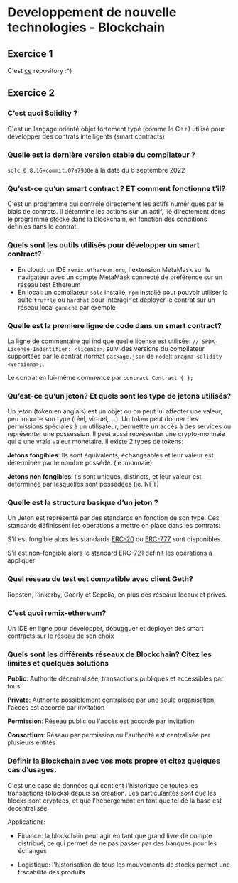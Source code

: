 # Developpement de nouvelle technologies - Blockchain

## Exercice 1

C'est [ce](README.md) repository :^)

## Exercice 2

### C’est quoi Solidity ?

C'est un langage orienté objet fortement typé (comme le C++) utilisé pour développer des contrats intelligents (smart contracts) 

### Quelle est la dernière version stable du compilateur ?

`solc 0.8.16+commit.07a7930e` à la date du 6 septembre 2022

### Qu’est-ce qu’un smart contract ? ET comment fonctionne t’il?

C'est un programme qui contrôle directement les actifs numériques par le biais de contrats.
Il détermine les actions sur un actif, lié directement dans le programme stocké dans la blockchain, en fonction des conditions définies dans le contrat.

### Quels sont les outils utilisés pour développer un smart contract?

  - En cloud: un IDE `remix.ethereum.org`, l'extension MetaMask sur le navigateur avec un compte MetaMask connecté de préférence sur un réseau test Ethereum
  - En local: un compilateur `solc` installé, `npm` installé pour pouvoir utiliser la suite `truffle` ou `hardhat` pour interagir et déployer le contrat sur un réseau local `ganache` par exemple


### Quelle est la premiere ligne de code dans un smart contract?

La ligne de commentaire qui indique quelle license est utilisée: `// SPDX-License-Indentifier: <license>`,
suivi des versions du compilateur supportées par le contrat (format `package.json` de `node`): `pragma solidity <versions>;`.

Le contrat en lui-même commence par `contract Contract { };`

### Qu’est-ce qu’un jeton? Et quels sont les type de jetons utilisés?

Un jeton (token en anglais) est un objet ou on peut lui affecter une valeur, peu importe son type (réel, virtuel, ...).
Un token peut donner des permissions spéciales à un utilisateur, permettre un accès à des services ou représenter une possession.
Il peut aussi représenter une crypto-monnaie qui a une vraie valeur monétaire.
Il existe 2 types de tokens:

**Jetons fongibles**: Ils sont équivalents, échangeables et leur valeur est déterminée par le nombre possédé. (ie. monnaie)

**Jetons non fongibles**: Ils sont uniques, distincts, et leur valeur est déterminée par lesquelles sont possédées (ie. NFT)

### Quelle est la structure basique d’un jeton ?

Un Jeton est représenté par des standards en fonction de son type. Ces standards définissent les opérations à mettre en place dans les contrats:

S'il est fongible alors les standards [ERC-20](https://eips.ethereum.org/EIPS/eip-20) ou [ERC-777](https://eips.ethereum.org/EIPS/eip-777) sont disponibles.

S'il est non-fongible alors le standard [ERC-721](https://eips.ethereum.org/EIPS/eip-721) définit les opérations à appliquer

### Quel réseau de test est compatible avec client Geth?

Ropsten, Rinkerby, Goerly et Sepolia, en plus des réseaux locaux et privés.

### C’est quoi remix-ethereum?

Un IDE en ligne pour développer, débugguer et déployer des smart contracts sur le réseau de son choix

### Quels sont les différents réseaux de Blockchain? Citez les limites et quelques solutions

**Public**:  Authorité décentralisée, transactions publiques et accessibles par tous

**Private**: Authorité possiblement centralisée par une seule organisation, l'accès est accordé par invitation

**Permission**: Réseau public ou l'accès est accordé par invitation

**Consortium**: Réseau par permission ou l'authorité est centralisée par plusieurs entités


### Definir la Blockchain avec vos mots propre et citez quelques cas d’usages.

C'est une base de données qui contient l'historique de toutes les transactions (blocks) depuis sa création.
Les particularités sont que les blocks sont cryptées, et que l'hébergement en tant que tel de la base est décentralisée

Applications:

- Finance: la blockchain peut agir en tant que grand livre de compte distribué, ce qui permet de ne pas passer par des banques pour les échanges

- Logistique: l'historisation de tous les mouvements de stocks permet une tracabilité des produits 


